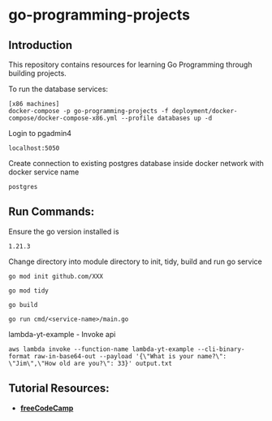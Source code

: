 # go-programming-projects

## Introduction

This repository contains resources for learning Go Programming through building projects.

To run the database services:

```
[x86 machines]
docker-compose -p go-programming-projects -f deployment/docker-compose/docker-compose-x86.yml --profile databases up -d
```

Login to pgadmin4
```
localhost:5050
```

Create connection to existing postgres database inside docker network with docker service name
```
postgres
```
## Run Commands:
Ensure the go version installed is

```
1.21.3
```

Change directory into module directory to init, tidy, build and run go service
```
go mod init github.com/XXX

go mod tidy

go build

go run cmd/<service-name>/main.go
```

lambda-yt-example - Invoke api 

```
aws lambda invoke --function-name lambda-yt-example --cli-binary-format raw-in-base64-out --payload '{\"What is your name?\": \"Jim\",\"How old are you?\": 33}' output.txt
```

## Tutorial Resources:
* **[freeCodeCamp](https://www.freecodecamp.org/news/learn-go-by-building-11-projects/)**